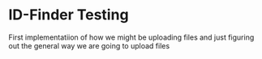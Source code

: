# ID-Finder Testing

First implementatiion of how we might be uploading files and just figuring out the general way we are going to upload files
